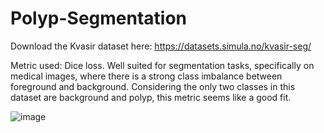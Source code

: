 # Polyp-Segmentation
Download the Kvasir dataset here: https://datasets.simula.no/kvasir-seg/


Metric used: 
Dice loss. Well suited for segmentation tasks, specifically on medical images, where there is a strong class imbalance between foreground and background. Considering the only two classes in this dataset are background and polyp, this metric seems like a good fit.

![image](https://user-images.githubusercontent.com/23001669/205491168-15496a83-04f4-439b-a569-2f42cd007d8e.png)
